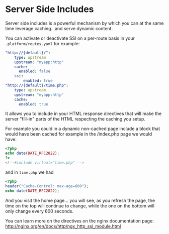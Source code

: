 # Server Side Includes
Server side includes is a powerful mechanism by which you can at the same time
leverage caching.. and serve dynamic content.

You can activate or deactivate SSI on a per-route basis in your
`.platform/routes.yaml` for example:

```yaml
"http://{default}/":
    type: upstream
    upstream: "myapp:http"
    cache:
      enabled: false
    ssi:
        enabled: true
"http://{default}/time.php":
    type: upstream
    upstream: "myapp:http"
    cache:
      enabled: true
```

It allows you to include in your HTML response directives that will make the
server "fill-in" parts of the HTML respecting the caching you setup.

For example you could in a dynamic non-cached page include a block that would
have been cached for example in the /index.php page we would have:

```php
<?php
echo date(DATE_RFC2822);
?>
<!--#include virtual="time.php" -->
```

and in `time.php` we had

```php
<?php
header("Cache-Control: max-age=600");
echo date(DATE_RFC2822);
```

And you visit the home page... you will see, as you refresh the page, the time
on the top will continue to change, while the one on the bottom will only change
every 600 seconds.

You can learn more on the directives on the nginx documentation page:
http://nginx.org/en/docs/http/ngx_http_ssi_module.html
